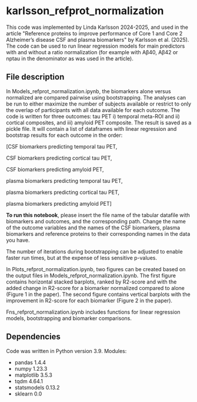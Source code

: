 # karlsson_refprot_normalization

This code was implemented by Linda Karlsson 2024-2025, and used in the article "Reference proteins to improve performance of Core 1 and Core 2 Alzheimer’s disease CSF and plasma biomarkers" by Karlsson et al. (2025). The code can be used to run linear regression models for main predictors with and without a ratio normalization (for example with Aβ40, Aβ42 or nptau in the denominator as was used in the article). 

## File description 
In Models_refprot_normalization.ipynb, the biomarkers alone versus normalized are compared pairwise using bootstrapping. The analyses can be run to either maximize the number of subjects available or restrict to only the overlap of participants with all data available for each outcome. The code is written for three outcomes: tau PET i) temporal meta-ROI and ii) cortical composites, and iii) amyloid PET composite. The result is saved as a pickle file. It will contain a list of dataframes with linear regression and bootstrap results for each outcome in the order: 

[CSF biomarkers predicting temporal tau PET, 

CSF biomarkers predicting cortical tau PET, 

CSF biomarkers predicting amyloid PET, 

plasma biomarkers predicting temporal tau PET, 

plasma biomarkers predicting cortical tau PET, 

plasma biomarkers predicting amyloid PET]

**To run this notebook**, please insert the file name of the tabular datafile with biomarkers and outcomes, and the corresponding path. Change the name of the outcome variables and the names of the CSF biomarkers, plasma biomarkers and reference proteins to their corresponding names in the data you have. 

The number of iterations during bootstrapping can be adjusted to enable faster run times, but at the expense of less sensitive p-values. 

In Plots_refprot_normalization.ipynb, two figures can be created based on the output files in Models_refprot_normalization.ipynb. The first figure contains horizontal stacked barplots, ranked by R2-score and with the added change in R2-score for a biomarker normalized compared to alone (Figure 1 in the paper). The second figure contains vertical barplots with the improvement in R2-score for each biomarker (Figure 2 in the paper).

Fns_refprot_normalization.ipynb includes functions for linear regression models, bootstrapping and biomarker comparisons. 

## Dependencies 
Code was written in Python version 3.9. Modules:

- pandas 1.4.4
- numpy 1.23.3
- matplotlib 3.5.3
- tqdm 4.64.1
- statsmodels 0.13.2
- sklearn 0.0



